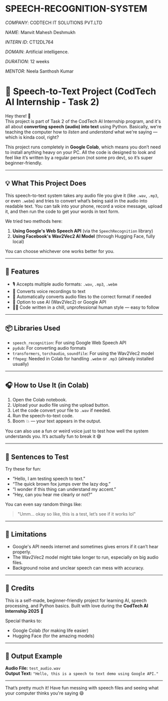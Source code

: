 # SPEECH-RECOGNITION-SYSTEM

*COMPANY*: CODTECH IT SOLUTIONS PVT.LTD

*NAME*: Manvit Mahesh Deshmukh

*INTERN ID*: CT12DL764

*DOMAIN*: Artificial intelligence.

*DURATION*: 12 weeks

*MENTOR*:  Neela Santhosh Kumar


# 🧠 Speech-to-Text Project (CodTech AI Internship - Task 2)

Hey there! 👋  
This project is part of Task 2 of the CodTech AI Internship program, and it's all about **converting speech (audio) into text** using Python. Basically, we're teaching the computer how to *listen* and *understand* what we're saying — which is kinda cool, right?

This project runs completely in **Google Colab**, which means you don’t need to install anything heavy on your PC. All the code is designed to look and feel like it’s written by a regular person (not some pro dev), so it’s super beginner-friendly.

---

## 💡 What This Project Does

This speech-to-text system takes any audio file you give it (like `.wav`, `.mp3`, or even `.webm`) and tries to convert what’s being said in the audio into readable text. You can talk into your phone, record a voice message, upload it, and then run the code to get your words in text form.

We tried two methods here:
1. **Using Google's Web Speech API** (via the `SpeechRecognition` library)
2. **Using Facebook's Wav2Vec2 AI Model** (through Hugging Face, fully local)

You can choose whichever one works better for you.

---

## 🚀 Features

- 🎙 Accepts multiple audio formats: `.wav`, `.mp3`, `.webm`
- 📢 Converts voice recordings to text
- 🔄 Automatically converts audio files to the correct format if needed
- 🤖 Option to use AI (Wav2Vec2) or Google API
- 👨‍💻 Code written in a chill, unprofessional human style — easy to follow

---

## 📦 Libraries Used

- `speech_recognition`: For using Google Web Speech API
- `pydub`: For converting audio formats
- `transformers`, `torchaudio`, `soundfile`: For using the Wav2Vec2 model
- `ffmpeg`: Needed in Colab for handling `.webm` or `.mp3` (already installed usually)

---

## 🎧 How to Use It (in Colab)

1. Open the Colab notebook.
2. Upload your audio file using the upload button.
3. Let the code convert your file to `.wav` if needed.
4. Run the speech-to-text code.
5. Boom 💥 — your text appears in the output.

You can also use a fun or weird voice just to test how well the system understands you. It’s actually fun to break it 😅

---

## 🧪 Sentences to Test

Try these for fun:
- “Hello, I am testing speech to text.”
- “The quick brown fox jumps over the lazy dog.”
- “I wonder if this thing can understand my accent.”
- “Hey, can you hear me clearly or not?”

You can even say random things like:
> "Umm... okay so like, this is a test, let’s see if it works lol"

---

## 📌 Limitations

- Google's API needs internet and sometimes gives errors if it can’t hear properly.
- The Wav2Vec2 model might take longer to run, especially on big audio files.
- Background noise and unclear speech can mess with accuracy.

---

## 🤝 Credits

This is a self-made, beginner-friendly project for learning AI, speech processing, and Python basics. Built with love during the **CodTech AI Internship 2025** 💙

Special thanks to:
- Google Colab (for making life easier)
- Hugging Face (for the amazing models)

---

## 📂 Output Example

**Audio File:** `test_audio.wav`  
**Output Text:** `"Hello, this is a speech to text demo using Google API."`

---

That’s pretty much it! Have fun messing with speech files and seeing what your computer thinks you're saying 😄
